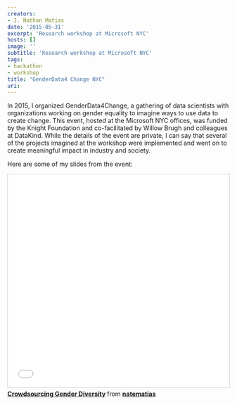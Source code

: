 ```yaml
---
creators:
- J. Nathan Matias
date: '2015-05-31'
excerpt: 'Research workshop at Microsoft NYC'
hosts: []
image: ''
subtitle: 'Research workshop at Microsoft NYC'
tags:
- hackathon
- workshop
title: "GenderData4 Change NYC"
uri: 
---
```


In 2015, I organized GenderData4Change, a gathering of data scientists with organizations working on gender equality to imagine ways to use data to create change. This event, hosted at the Microsoft NYC offices, was funded by the Knight Foundation and co-facilitated by Willow Brugh and colleagues at DataKind. While the details of the event are private, I can say that several of the projects imagined at the workshop were implemented and went on to create meaningful impact in industry and society.

Here are some of my slides from the event:

<iframe src="//www.slideshare.net/slideshow/embed_code/key/phNCHax37sLHS1" width="595" height="485" frameborder="0" marginwidth="0" marginheight="0" scrolling="no" style="border:1px solid #CCC; border-width:1px; margin-bottom:5px; max-width: 100%;" allowfullscreen> </iframe> <div style="margin-bottom:5px"> <strong> <a href="//www.slideshare.net/natematias/crowdsourcing-gender-diversity" title="Crowdsourcing Gender Diversity" target="_blank">Crowdsourcing Gender Diversity</a> </strong> from <strong><a href="//www.slideshare.net/natematias" target="_blank">natematias</a></strong> </div>
